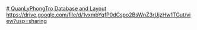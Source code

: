 [# QuanLyPhongTro
Database and  Layout
](https://drive.google.com/file/d/1vxmbYqfP0dCspo2BsWnZ3rUjzHw1TGut/view?usp=sharing)https://drive.google.com/file/d/1vxmbYqfP0dCspo2BsWnZ3rUjzHw1TGut/view?usp=sharing
